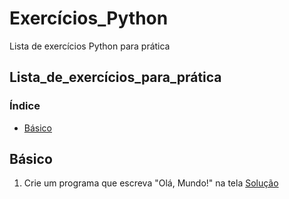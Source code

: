 # Exercícios_Python
Lista de exercícios Python para prática

## Lista_de_exercícios_para_prática

### Índice
- [Básico](#básico)

## Básico
1. Crie um programa que escreva "Olá, Mundo!" na tela
[Solução](https://github.com/PedroHenriRB/Exercicios_Python/blob/main/basico/ex001.py)